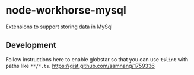 # node-workhorse-mysql
Extensions to support storing data in MySql

## Development
Follow instructions here to enable globstar so that you can use `tslint` with paths like `**/*.ts`.
https://gist.github.com/samnang/1759336
